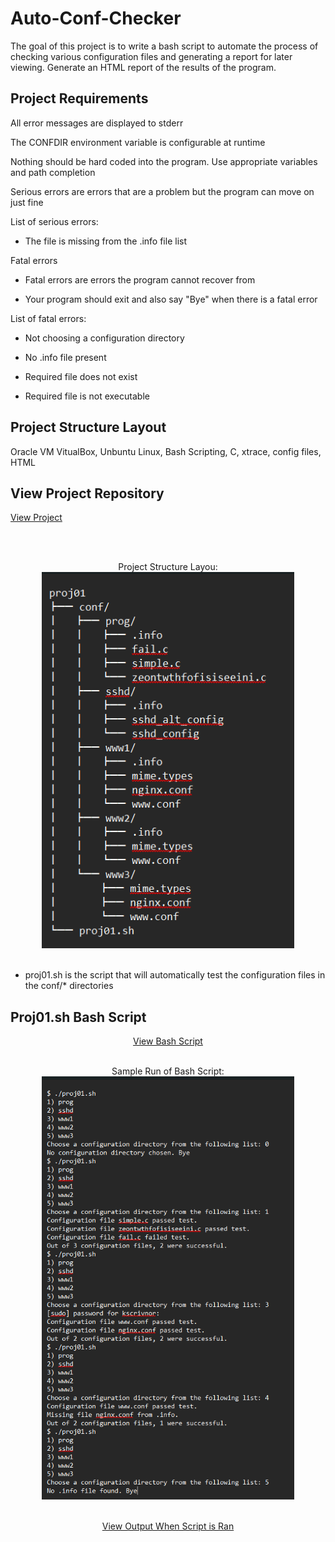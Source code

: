# Auto-Conf-Checker

<p> The goal of this project is to write a bash script to automate the process of checking various configuration files and generating a report for later viewing.
Generate an  HTML report of the results of the program.</p>

<h2>Project Requirements</h2>

All error messages are displayed to stderr

The CONFDIR environment variable is configurable at runtime

Nothing should be hard coded into the program. Use appropriate variables and path completion

Serious errors are errors that are a problem but the program can move on just fine

List of serious errors:

 - The file is missing from the .info file list

Fatal errors

 - Fatal errors are errors the program cannot recover from

 - Your program should exit and also say "Bye" when there is a fatal error

List of fatal errors:

 - Not choosing a configuration directory

 - No .info file present

 - Required file does not exist

 - Required file is not executable



<h2>Project Structure Layout</h2>

<p> Oracle VM VitualBox, Unbuntu Linux, Bash Scripting, C, xtrace, config files, HTML</p>

<h2> View Project Repository</h2>

<a href="https://github.com/jogg7/Auto-Conf-Checker" target="_blank">View Project</a>

<br />
<br />

<p align="center">
Project Structure Layou: <br/>
<img src="https://github.com/jogg7/PNGs/blob/main/Project1%20Layout.png" height="80%" width="80%" alt="Project File Structure Image"/>
<br />
<br />

<p> 
  
- proj01.sh is the script that will automatically test the configuration files in the conf/* directories

</p>

<p align="center">
<h2> Proj01.sh Bash Script</h2>

<p align="center">
<a href="https://github.com/jogg7/Auto-Conf-Checker/blob/main/proj01.sh" target="_blank">View Bash Script</a>

<br />
<br />


<p align="center">
Sample Run of Bash Script: <br/>
<img src="https://github.com/jogg7/PNGs/blob/main/proj01%20sample%20run%20png.png" height="80%" width="80%" alt="Output of Bash Script"/>
<br />
<br />

<p align="center">
<a href="https://github.com/jogg7/PNGs/blob/main/proj01%20sample%20run%20png.png" target="_blank">View Output When Script is Ran</a>
<br />
<br />


